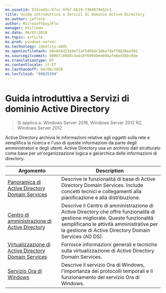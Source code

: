 ```yaml
---
ms.assetid: 533ce45c-67cc-4fbf-bb19-f364874e52c1
title: Guida introduttiva a Servizi di dominio Active Directory
ms.author: joflore
author: MicrosoftGuyJFlo
manager: mtillman
ms.date: 08/07/2018
ms.topic: article
ms.prod: windows-server
ms.technology: identity-adds
ms.openlocfilehash: b9e8d4d2169ef1af5406dc3d6a7deff9828ee501
ms.sourcegitcommit: b00d7c8968c4adc8f699dbee694afe6ed36bc9de
ms.translationtype: HT
ms.contentlocale: it-IT
ms.lasthandoff: 04/08/2020
ms.locfileid: "80825594"
---
```

# <a name="ad-ds-getting-started"></a>Guida introduttiva a Servizi di dominio Active Directory

>Si applica a: Windows Server 2016, Windows Server 2012 R2, Windows Server 2012

Active Directory archivia le informazioni relative agli oggetti sulla rete e semplifica la ricerca e l'uso di queste informazioni da parte degli amministratori e degli utenti. Active Directory usa un archivio dati strutturato come base per un'organizzazione logica e gerarchica delle informazioni di directory.  
  
| Argomento | Description |
| --------- | --------- |
| [Panoramica di Active Directory Domain Services](../ad-ds/get-started/virtual-dc/Active-Directory-Domain-Services-Overview.md) | Descrive le funzionalità di base di Active Directory Domain Services. Include concetti tecnici e collegamenti alla pianificazione e alla distribuzione.|
| [Centro di amministrazione di Active Directory](../ad-ds/get-started/adac/Active-Directory-Administrative-Center.md) | Descrive il Centro di amministrazione di Active Directory che offre funzionalità di gestione migliorate. Queste funzionalità semplificano le attività amministrative per la gestione di Active Directory Domain Services (AD DS).|
| [Virtualizzazione di Active Directory Domain Services](../ad-ds/get-started/virtual-dc/Active-Directory-Domain-Services-Virtualization.md) | Fornisce informazioni generali e tecniche sulla virtualizzazione di Active Directory Domain Services.|
| [Servizio Ora di Windows](../../networking/windows-time-service/Windows-Time-Service.md) | Descrive il servizio Ora di Windows, l'importanza dei protocolli temporali e il funzionamento del servizio Ora di Windows.|
